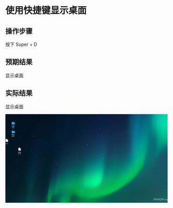 # 使用快捷键显示桌面

## 操作步骤

按下 Super + D

## 预期结果

显示桌面

## 实际结果

显示桌面

![使用快捷键显示桌面.png](../img/使用快捷键显示桌面.png)
